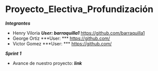 # Proyecto_Electiva_Profundización

***Integrantes***
- Henry Viloria    ***User: barraquilla1*** https://github.com/barraquilla1 
- George Ortiz  ***User: ***      https://github.com/
- Victor Gomez ***User: *** https://github.com/

***Sprint 1***
- Avance de nuestro proyecto: ***link***
